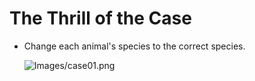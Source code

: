 # The Thrill of the Case


* Change each animal's species to the correct species.

  ![Images/case01.png](Images/case01.png)
